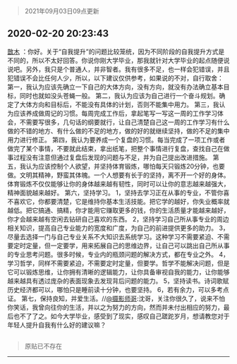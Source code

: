 > 2021年09月03日09点更新
<link rel="stylesheet" href="https://cdn.jsdelivr.net/gh/taotie6/sampleJSON@main/css/photo_show.css">


 ## 2020-02-20 20:23:43 

 [㪚木](https://www.coolapk.com/feed/16648364?shareKey=YmYxNTJiNzY0ZjZmNjEzMTc1MWU~) ：你好。关于“自我提升”的问题比较笼统，因为不同阶段的自我提升方式是不同的，所以不太好回答。你说你刚大学毕业，那我就针对大学毕业的起点随便说说吧。另外，我只是个普通人，并非智者。我有很多不足，也一样会犯错误，并且犯错误不会比任何人少，所以，以下建议仅供参考，如果说的不对，自行取舍：<!--break-->
第一，我认为应该先确立一下自己的大体方向，没有方向，就没有办法确立基本目标，同时也就如没头苍蝇一般。
第二，我认为应该为自己进行一个奋斗规划。确定了大体方向和目标后，不能没有具体的计划，否则不能集中用力。
第三，我认为应该养成做周记的习惯。每周完成工作后，拿起笔写一写这一周的工作学习体会，不需要写很多，几句话的纲要就行，让自己清楚自己这一周的工作学习有什么做的不错的地方、有什么做的不足的地方，做的好的就继续坚持，做的不足的集中用力进行修正。
第四，我认为要养成一个复盘的习惯。每当完成了一项工作或者做完了某个事情，不要就此结束，拿出纸笔，把整个事情进行复盘，查找自己在做事过程没有注意但通过复盘后发现的问题与不足，并为自己提出改进措施。
第五，我认为应该控制个人欲望，并坚持体育锻炼，哪怕每天只锻炼20分钟，也要做。文明其精神，野蛮其体魄。一个人想要有长于的坚持，离不开一个好的身体。体育锻炼不仅仅能够让你的身体越来越有韧性，同时可以让你的意志越来越强大，精神面貌越来越好。
第六，坚持学习。
1，坚持去学习正在从事的专业，不管你喜不喜欢它，你都要清楚，它是维持你基本生活技能。把它学的越好，你失业概率就越低。把它搞通、搞精，你才能用它赚取更多的钱，你的生活质量才能越来越好，你才会越来越有空闲去钻研自己喜欢的东西。
2，坚持学习自己所从事专业的周边相关知识，提高自己专业能力的宽度和广度，为自己的前进提供更多的助力。
3，尽量去选择一门与自己专业关系不大知识去系统学习。这种学习不需要紧迫、不需要定时定量，但一定要学，用来拓展自己的思维边界，让自己可以跳出自己所从事的专业思考问题。很多时候，专业内的瓶颈问题的解决方式，都在专业之外。
4，学习哲学，同样不需要紧迫，不需要定时定量，但要学。哲学不能解决问题，但是它可以锻炼思维，让你拥有清晰的逻辑能力，让你具备审视自我的能力，让你能够越来越具有透过庞杂的表面现象去发现背后问题的能力。
5，坚持读书。诗词歌赋历史经济都可以，哪怕只是睡前读十分钟，也要坚持。
6，若有余力，可以多考点证。
第七，保持良知，并爱生活。//<a class="feed-link-uname" href="/u/摄影师哥">@摄影师哥</a>:沈哥，关注你很久了，说来不怕你笑话，我曾向往你的生活，并以之为努力的方向，然而并未付出相应的努力，最后也不了了之。如今大学毕业，感受到了现实，感叹自己蹉跎岁月，想请教您对于年轻人提升自我有什么好的建议嘛？ 

<div class="album">
<img class="img-item" src="" />
</div>

> 原贴已不存在 

 ------- 

